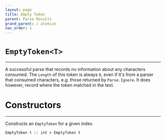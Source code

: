 ```yaml
---
layout: page
title: Empty Token
parent: Parse Results
grand_parent: / atomize
nav_order: 1
---
```


# `EmptyToken<T>`

---

A successful parse that records no information about any characters consumed. The `Length` of this token is always `0`, even if it's from a parser that consumed characters, e.g. those returned by `Parse.Ignore`. It does however, record where the token matched in the text.

# Constructors

---

Constructs an `EmptyToken` for a given index.

```
EmptyToken t :: int > EmptyToken t
```

